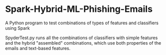 # Spark-Hybrid-ML-Phishing-Emails
A Python program to test combinations of types of features and classifiers using Spark

SpyderTest.py runs all the combinations of classifiers with simple features and the hybrid "assembled" combinations, which use both properties of the emails and text-based features.

